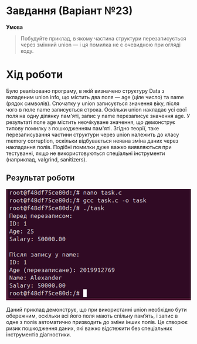 # Завдання (Варіант №23)
**Умова**
> Побудуйте приклад, в якому частина структури перезаписується через змінний union — і ця помилка не є очевидною при огляді коду.
# Хід роботи
Було реалізовано програму, в якій визначено структуру Data з вкладеним union info, що містить два поля — age (ціле число) та name (рядок символів). Спочатку у union записується значення віку, після чого в поле name записується строка. Оскільки union накладає усі свої поля на одну ділянку пам'яті, запис у name перезаписує значення age. У результаті поле age містить неочікуване значення, що демонструє типову помилку з пошкодженням пам'яті.
Згідно теорії, таке перезаписування частини структури через union належить до класу memory corruption, оскільки відбувається неявна зміна даних через накладання полів. Подібні помилки дуже важко виявляються при тестуванні, якщо не використовуються спеціальні інструменти (наприклад, valgrind, sanitizers).

## **Результат роботи**

![Результат програми](./Результат.png)

Даний приклад демонструє, що при використанні union необхідно бути обережним, оскільки всі його поля мають спільну пам’ять, і запис в одне з полів автоматично призводить до зміни інших полів. Це створює ризик пошкодження даних, які важко відстежити без спеціальних інструментів діагностики.

